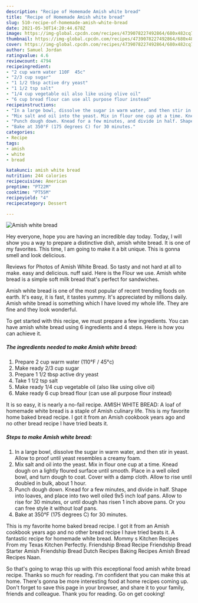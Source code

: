 ```yaml
---
description: "Recipe of Homemade Amish white bread"
title: "Recipe of Homemade Amish white bread"
slug: 510-recipe-of-homemade-amish-white-bread
date: 2021-05-30T14:20:44.678Z
image: https://img-global.cpcdn.com/recipes/4739078227492864/680x482cq70/amish-white-bread-recipe-main-photo.jpg
thumbnail: https://img-global.cpcdn.com/recipes/4739078227492864/680x482cq70/amish-white-bread-recipe-main-photo.jpg
cover: https://img-global.cpcdn.com/recipes/4739078227492864/680x482cq70/amish-white-bread-recipe-main-photo.jpg
author: Samuel Jordan
ratingvalue: 4.6
reviewcount: 4794
recipeingredient:
- "2 cup warm water 110F  45c"
- "2/3 cup sugar"
- "1 1/2 tbsp active dry yeast"
- "1 1/2 tsp salt"
- "1/4 cup vegetable oil also like using olive oil"
- "6 cup bread flour can use all purpose flour instead"
recipeinstructions:
- "In a large bowl, dissolve the sugar in warm water, and then stir in yeast. Allow to proof until yeast resembles a creamy foam."
- "Mix salt and oil into the yeast. Mix in flour one cup at a time. Knead dough on a lightly floured surface until smooth. Place in a well oiled bowl, and turn dough to coat. Cover with a damp cloth. Allow to rise until doubled in bulk, about 1 hour."
- "Punch dough down. Knead for a few minutes, and divide in half. Shape into loaves, and place into two well oiled 9x5 inch loaf pans. Allow to rise for 30 minutes, or until dough has risen 1 inch above pans. Or you can free style it without loaf pans."
- "Bake at 350°F (175 degrees C) for 30 minutes."
categories:
- Recipe
tags:
- amish
- white
- bread

katakunci: amish white bread 
nutrition: 244 calories
recipecuisine: American
preptime: "PT22M"
cooktime: "PT55M"
recipeyield: "4"
recipecategory: Dessert

---
```



![Amish white bread](https://img-global.cpcdn.com/recipes/4739078227492864/680x482cq70/amish-white-bread-recipe-main-photo.jpg)

Hey everyone, hope you are having an incredible day today. Today, I will show you a way to prepare a distinctive dish, amish white bread. It is one of my favorites. This time, I am going to make it a bit unique. This is gonna smell and look delicious.

Reviews for Photos of Amish White Bread. So tasty and not hard at all to make. easy and delicious. nuff said. Here is the Flour we use. Amish white bread is a simple soft milk bread that&#39;s perfect for sandwiches.

Amish white bread is one of the most popular of recent trending foods on earth. It's easy, it is fast, it tastes yummy. It's appreciated by millions daily. Amish white bread is something which I have loved my whole life. They are fine and they look wonderful.


To get started with this recipe, we must prepare a few ingredients. You can have amish white bread using 6 ingredients and 4 steps. Here is how you can achieve it.

<!--inarticleads1-->

##### The ingredients needed to make Amish white bread:

1. Prepare 2 cup warm water (110°F / 45°c)
1. Make ready 2/3 cup sugar
1. Prepare 1 1/2 tbsp active dry yeast
1. Take 1 1/2 tsp salt
1. Make ready 1/4 cup vegetable oil (also like using olive oil)
1. Make ready 6 cup bread flour (can use all purpose flour instead)


It is so easy, it is nearly a no-fail recipe. AMISH WHITE BREAD: A loaf of homemade white bread is a staple of Amish culinary life. This is my favorite home baked bread recipe. I got it from an Amish cookbook years ago and no other bread recipe I have tried beats it. 

<!--inarticleads2-->

##### Steps to make Amish white bread:

1. In a large bowl, dissolve the sugar in warm water, and then stir in yeast. Allow to proof until yeast resembles a creamy foam.
1. Mix salt and oil into the yeast. Mix in flour one cup at a time. Knead dough on a lightly floured surface until smooth. Place in a well oiled bowl, and turn dough to coat. Cover with a damp cloth. Allow to rise until doubled in bulk, about 1 hour.
1. Punch dough down. Knead for a few minutes, and divide in half. Shape into loaves, and place into two well oiled 9x5 inch loaf pans. Allow to rise for 30 minutes, or until dough has risen 1 inch above pans. Or you can free style it without loaf pans.
1. Bake at 350°F (175 degrees C) for 30 minutes.


This is my favorite home baked bread recipe. I got it from an Amish cookbook years ago and no other bread recipe I have tried beats it. A fantastic recipe for homemade white bread. Mommy s Kitchen Recipes From my Texas Kitchen Perfectly. Friendship Bread Recipe Friendship Bread Starter Amish Friendship Bread Dutch Recipes Baking Recipes Amish Bread Recipes Naan. 

So that's going to wrap this up with this exceptional food amish white bread recipe. Thanks so much for reading. I'm confident that you can make this at home. There's gonna be more interesting food at home recipes coming up. Don't forget to save this page in your browser, and share it to your family, friends and colleague. Thank you for reading. Go on get cooking!
